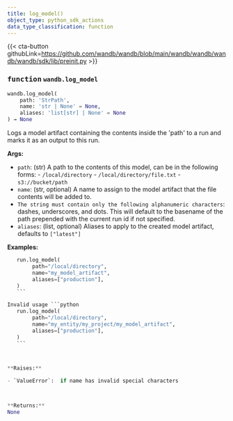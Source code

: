 ```yaml
---
title: log_model()
object_type: python_sdk_actions
data_type_classification: function
---
```


{{< cta-button githubLink=https://github.com/wandb/wandb/blob/main/wandb/wandb/wandb/wandb/sdk/lib/preinit.py >}}




### <kbd>function</kbd> `wandb.log_model`

```python
wandb.log_model(
    path: 'StrPath',
    name: 'str | None' = None,
    aliases: 'list[str] | None' = None
) → None
```

Logs a model artifact containing the contents inside the 'path' to a run and marks it as an output to this run. 



**Args:**
 
 - `path`:  (str) A path to the contents of this model,  can be in the following forms: 
            - `/local/directory` 
            - `/local/directory/file.txt` 
            - `s3://bucket/path` 
 - `name`:  (str, optional) A name to assign to the model artifact that the file contents will be added to. 
 - `The string must contain only the following alphanumeric characters`:  dashes, underscores, and dots. This will default to the basename of the path prepended with the current run id  if not specified. 
 - `aliases`:  (list, optional) Aliases to apply to the created model artifact,  defaults to `["latest"]` 



**Examples:**
 ```python
    run.log_model(
         path="/local/directory",
         name="my_model_artifact",
         aliases=["production"],
    )
    ``` 

Invalid usage ```python
    run.log_model(
         path="/local/directory",
         name="my_entity/my_project/my_model_artifact",
         aliases=["production"],
    )
    ``` 



**Raises:**
 
 - `ValueError`:  if name has invalid special characters 



**Returns:**
 None 
